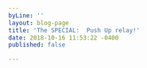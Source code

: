 ```yaml
---
byLine: ''
layout: blog-page
title: 'The SPECIAL:  Push Up relay!'
date: 2018-10-16 11:53:22 -0400
published: false

---
```

